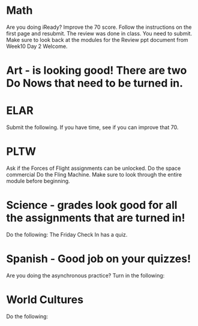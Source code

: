 
# Math
Are you doing iReady?
Improve the 70 score. Follow the instructions on the first page and resubmit.
The review was done in class. You need to submit. 
Make sure to look back at the modules for the Review ppt document from Week10 Day 2 Welcome.


# Art - is looking good! There are two Do  Nows that need to be turned in.

# ELAR
Submit the following. If you have time, see if you can improve that 70.




# PLTW
Ask if the Forces of Flight assignments can be unlocked.
Do the space commercial
Do the Fling Machine. Make sure to look through the entire module before beginning.


# Science - grades look good for all the assignments that are turned in!
Do the following:
The Friday Check In has a quiz.


# Spanish - Good job on your quizzes!
Are you doing the asynchronous practice?
Turn in the following:








# World Cultures
Do the following:

